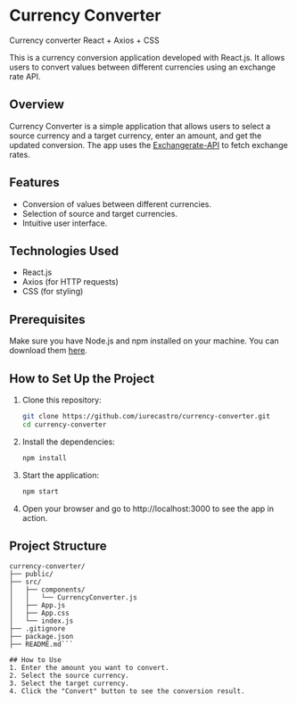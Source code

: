 # Currency Converter
Currency converter React + Axios + CSS

This is a currency conversion application developed with React.js. It allows users to convert values between different currencies using an exchange rate API.

## Overview

Currency Converter is a simple application that allows users to select a source currency and a target currency, enter an amount, and get the updated conversion. The app uses the [Exchangerate-API](https://www.exchangerate-api.com/) to fetch exchange rates.

## Features

- Conversion of values between different currencies.
- Selection of source and target currencies.
- Intuitive user interface.

## Technologies Used

- React.js
- Axios (for HTTP requests)
- CSS (for styling)

## Prerequisites

Make sure you have Node.js and npm installed on your machine. You can download them [here](https://nodejs.org/).

## How to Set Up the Project

1. Clone this repository:

   ```sh
   git clone https://github.com/iurecastro/currency-converter.git
   cd currency-converter

2. Install the dependencies:
    ```sh
   npm install

3. Start the application:
   ```sh
   npm start
4. Open your browser and go to http://localhost:3000 to see the app in action.


## Project Structure
   ```plaintext
currency-converter/
  ├── public/
  ├── src/
  │   ├── components/
  │   │   └── CurrencyConverter.js
  │   ├── App.js
  │   ├── App.css
  │   └── index.js
  ├── .gitignore
  ├── package.json
  ├── README.md```

## How to Use
1. Enter the amount you want to convert.
2. Select the source currency.
3. Select the target currency.
4. Click the "Convert" button to see the conversion result.
